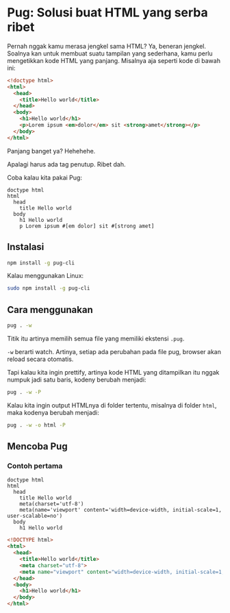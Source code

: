 # Pug: Solusi buat HTML yang serba ribet

Pernah nggak kamu merasa jengkel sama HTML? Ya, beneran jengkel. Soalnya kan untuk membuat suatu tampilan yang sederhana, kamu perlu mengetikkan kode HTML yang panjang. Misalnya aja seperti kode di bawah ini:

```html 
<!doctype html>
<html>
  <head>
    <title>Hello world</title>
  </head>
  <body>
    <h1>Hello world</h1>
    <p>Lorem ipsum <em>dolor</em> sit <strong>amet</strong></p>
  </body>
</html>
```

Panjang banget ya? Hehehehe.

Apalagi harus ada tag penutup. Ribet dah.

Coba kalau kita pakai Pug:

```pug 
doctype html
html 
  head 
    title Hello world
  body 
    h1 Hello world
    p Lorem ipsum #[em dolor] sit #[strong amet]
```

## Instalasi

```bash
npm install -g pug-cli
```

Kalau menggunakan Linux:

```bash
sudo npm install -g pug-cli
```

## Cara menggunakan

```bash
pug . -w
```

Titik itu artinya memilih semua file yang memiliki ekstensi `.pug`.

`-w` berarti watch. Artinya, setiap ada perubahan pada file pug, browser akan reload secara otomatis.

Tapi kalau kita ingin prettify, artinya kode HTML yang ditampilkan itu nggak numpuk jadi satu baris, kodeny berubah menjadi:

```bash
pug . -w -P
```

Kalau kita ingin output HTMLnya di folder tertentu, misalnya di folder `html`, maka kodenya berubah menjadi:

```bash
pug . -w -o html -P
```

## Mencoba Pug

### Contoh pertama

```pug
doctype html
html
  head
    title Hello world
    meta(charset='utf-8')
    meta(name='viewport' content='width=device-width, initial-scale=1, user-scalable=no')
  body
    h1 Hello world
```

```html
<!DOCTYPE html>
<html>
  <head>
    <title>Hello world</title>
    <meta charset="utf-8">
    <meta name="viewport" content="width=device-width, initial-scale=1, user-scalable=no">
  </head>
  <body>
    <h1>Hello world</h1>
  </body>
</html>
```